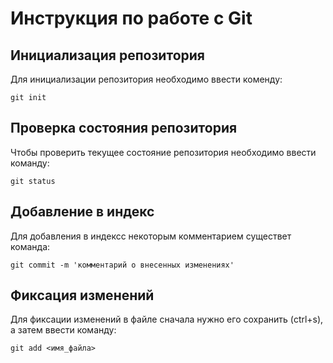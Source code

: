 # **Инструкция по работе с Git**

## Инициализация репозитория

Для инициализации репозитория необходимо ввести коменду:

    git init

## Проверка состояния репозитория

Чтобы проверить текущее состояние репозитория необходимо ввести команду:

    git status

## Добавление в индекс

Для добавления в индексс некоторым комментарием существет команда:

    git commit -m 'комментарий о внесенных изменениях'

## Фиксация изменений

Для фиксации изменений в файле сначала нужно его сохранить (ctrl+s), а затем ввести команду:

    git add <имя_файла>

